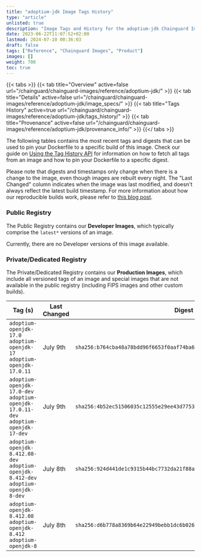 ```yaml
---
title: "adoptium-jdk Image Tags History"
type: "article"
unlisted: true
description: "Image Tags and History for the adoptium-jdk Chainguard Image"
date: 2023-06-22T11:07:52+02:00
lastmod: 2024-07-10 00:36:03
draft: false
tags: ["Reference", "Chainguard Images", "Product"]
images: []
weight: 700
toc: true
---
```


{{< tabs >}}
{{< tab title="Overview" active=false url="/chainguard/chainguard-images/reference/adoptium-jdk/" >}}
{{< tab title="Details" active=false url="/chainguard/chainguard-images/reference/adoptium-jdk/image_specs/" >}}
{{< tab title="Tags History" active=true url="/chainguard/chainguard-images/reference/adoptium-jdk/tags_history/" >}}
{{< tab title="Provenance" active=false url="/chainguard/chainguard-images/reference/adoptium-jdk/provenance_info/" >}}
{{</ tabs >}}

The following tables contains the most recent tags and digests that can be used to pin your Dockerfile to a specific build of this image. Check our guide on [Using the Tag History API](/chainguard/chainguard-images/using-the-tag-history-api/) for information on how to fetch all tags from an image and how to pin your Dockerfile to a specific digest.

Please note that digests and timestamps only change when there is a change to the image, even though images are rebuilt every night. The "Last Changed" column indicates when the image was last modified, and doesn't always reflect the latest build timestamp. For more information about how our reproducible builds work, please refer to [this blog post](https://www.chainguard.dev/unchained/reproducing-chainguards-reproducible-image-builds).

### Public Registry
The Public Registry contains our **Developer Images**, which typically comprise the `latest*` versions of an image.

Currently, there are no Developer versions of this image available.

### Private/Dedicated Registry
The Private/Dedicated Registry contains our **Production Images**, which include all versioned tags of an image and special images that are not available in the public registry (including FIPS images and other custom builds).

| Tag (s)                                                                                | Last Changed | Digest                                                                    |
|----------------------------------------------------------------------------------------|--------------|---------------------------------------------------------------------------|
|  `adoptium-openjdk-17.0` `adoptium-openjdk-17` `adoptium-openjdk-17.0.11`              | July 9th     | `sha256:b764cba48a78bdd96f6653f0aaf74ba6f9d487de51b57c629e9325a158a2794c` |
|  `adoptium-openjdk-17.0-dev` `adoptium-openjdk-17.0.11-dev` `adoptium-openjdk-17-dev`  | July 9th     | `sha256:4b52ec51506035c12555e29ee43d77533db271119706468ff0b30bb4122f6fa8` |
|  `adoptium-openjdk-8.412.08-dev` `adoptium-openjdk-8.412-dev` `adoptium-openjdk-8-dev` | July 8th     | `sha256:924d441de1c9315b44bc7732da21f88aff615704139d4fe212c44b07c8f70c79` |
|  `adoptium-openjdk-8.412.08` `adoptium-openjdk-8.412` `adoptium-openjdk-8`             | July 8th     | `sha256:d6b778a8369b64e22949bebb1dc6b0260f5106f84b21792d6e975a276cb0ad96` |


